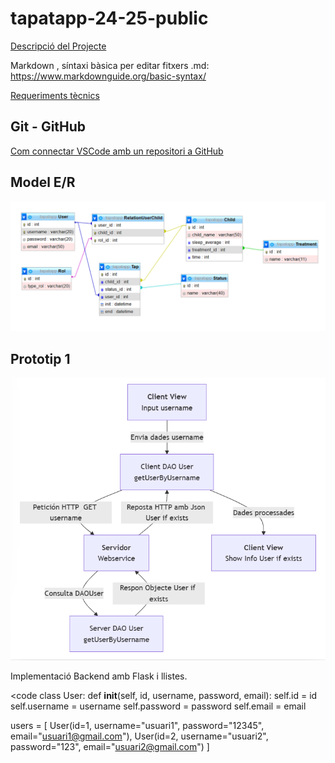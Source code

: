 # tapatapp-24-25-public

[Descripció del Projecte](descTapatApp.md) 

Markdown , síntaxi bàsica per editar fitxers .md:  https://www.markdownguide.org/basic-syntax/

[Requeriments tècnics](req-tecnic.md) 

## Git - GitHub

[Com connectar VSCode amb un repositori a GitHub](github.md)

## Model E/R

 ![Model E/R](/BBDD/Model-E-R.png)

## Prototip 1

 ![Prototip1](/charts/diagramaPrototip1.png)

Implementació Backend amb Flask i llistes.

<code
class User:
    def __init__(self, id, username, password, email):
        self.id = id
        self.username = username
        self.password = password
        self.email = email

users = [
    User(id=1, username="usuari1", password="12345", email="usuari1@gmail.com"),
    User(id=2, username="usuari2", password="123", email="usuari2@gmail.com")
    ]
</code>
